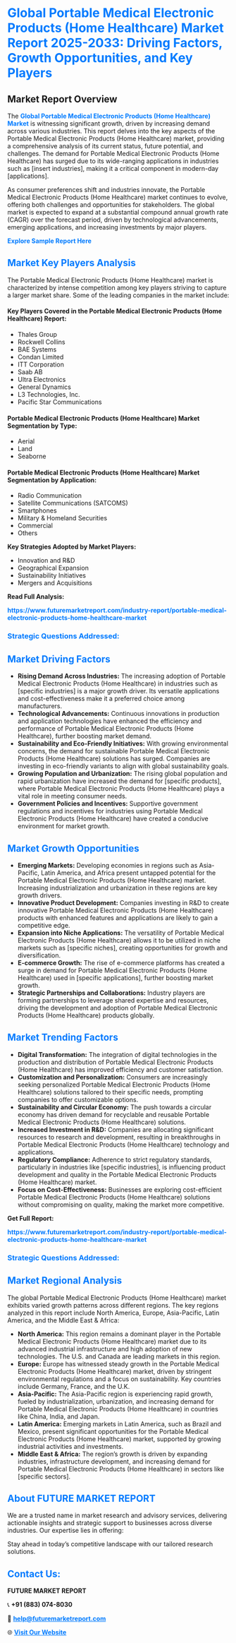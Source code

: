 <h1 style="color: #007BFF;">Global Portable Medical Electronic Products (Home Healthcare) Market Report 2025-2033: Driving Factors, Growth Opportunities, and Key Players</h1>

<section id="overview">
<h2>Market Report Overview</h2>
<p>The <a href="https://www.futuremarketreport.com/industry-report/portable-medical-electronic-products-home-healthcare-market" style="color: #007BFF; text-decoration: none;"><strong>Global Portable Medical Electronic Products (Home Healthcare) Market</strong></a> is witnessing significant growth, driven by increasing demand across various industries. This report delves into the key aspects of the Portable Medical Electronic Products (Home Healthcare) market, providing a comprehensive analysis of its current status, future potential, and challenges. The demand for Portable Medical Electronic Products (Home Healthcare) has surged due to its wide-ranging applications in industries such as [insert industries], making it a critical component in modern-day [applications].</p>
<p>As consumer preferences shift and industries innovate, the Portable Medical Electronic Products (Home Healthcare) market continues to evolve, offering both challenges and opportunities for stakeholders. The global market is expected to expand at a substantial compound annual growth rate (CAGR) over the forecast period, driven by technological advancements, emerging applications, and increasing investments by major players.</p>
</section>

<section id="overview">
<p><a href="https://www.futuremarketreport.com/request-sample/reportId=35431" style="color: #007BFF; text-decoration: none;"><strong>Explore Sample Report Here</strong></a></p>
</section>

<section id="key-players">
<h2 style="color: #007BFF;">Market Key Players Analysis</h2>
<p>The Portable Medical Electronic Products (Home Healthcare) market is characterized by intense competition among key players striving to capture a larger market share. Some of the leading companies in the market include:</p>
<h4>Key Players Covered in the Portable Medical Electronic Products (Home Healthcare) Report:</h4>
<ul><li>Thales Group</li><li>Rockwell Collins</li><li>BAE Systems</li><li>Condan Limited</li><li>ITT Corporation</li><li>Saab AB</li><li>Ultra Electronics</li><li>General Dynamics</li><li>L3 Technologies, Inc.</li><li>Pacific Star Communications</li></ul>
<h4>Portable Medical Electronic Products (Home Healthcare) Market Segmentation by Type:</h4>
<ul><li>Aerial</li><li>Land</li><li>Seaborne</li></ul>

<h4>Portable Medical Electronic Products (Home Healthcare) Market Segmentation by Application:</h4>
<ul><li>Radio Communication</li><li>Satellite Communications (SATCOMS)</li><li>Smartphones</li><li>Military &amp; Homeland Securities</li><li>Commercial</li><li>Others</li></ul>
<p><strong>Key Strategies Adopted by Market Players:</strong></p>
<ul>
<li>Innovation and R&D</li>
<li>Geographical Expansion</li>
<li>Sustainability Initiatives</li>
<li>Mergers and Acquisitions</li>
</ul>
</section>

<section>
<p><strong>Read Full Analysis: </strong></p><a href="https://www.futuremarketreport.com/industry-report/portable-medical-electronic-products-home-healthcare-market" style="color: #007BFF; text-decoration: none;"><strong>https://www.futuremarketreport.com/industry-report/portable-medical-electronic-products-home-healthcare-market</strong></a>
<h3 style="color: #007BFF;">Strategic Questions Addressed:</h3>
</section>

<section id="driving-factors">
<h2 style="color: #007BFF;">Market Driving Factors</h2>
<ul>
<li><strong>Rising Demand Across Industries:</strong> The increasing adoption of Portable Medical Electronic Products (Home Healthcare) in industries such as [specific industries] is a major growth driver. Its versatile applications and cost-effectiveness make it a preferred choice among manufacturers.</li>
<li><strong>Technological Advancements:</strong> Continuous innovations in production and application technologies have enhanced the efficiency and performance of Portable Medical Electronic Products (Home Healthcare), further boosting market demand.</li>
<li><strong>Sustainability and Eco-Friendly Initiatives:</strong> With growing environmental concerns, the demand for sustainable Portable Medical Electronic Products (Home Healthcare) solutions has surged. Companies are investing in eco-friendly variants to align with global sustainability goals.</li>
<li><strong>Growing Population and Urbanization:</strong> The rising global population and rapid urbanization have increased the demand for [specific products], where Portable Medical Electronic Products (Home Healthcare) plays a vital role in meeting consumer needs.</li>
<li><strong>Government Policies and Incentives:</strong> Supportive government regulations and incentives for industries using Portable Medical Electronic Products (Home Healthcare) have created a conducive environment for market growth.</li>
</ul>
</section>

<section id="growth-opportunities">
<h2 style="color: #007BFF;">Market Growth Opportunities</h2>
<ul>
<li><strong>Emerging Markets:</strong> Developing economies in regions such as Asia-Pacific, Latin America, and Africa present untapped potential for the Portable Medical Electronic Products (Home Healthcare) market. Increasing industrialization and urbanization in these regions are key growth drivers.</li>
<li><strong>Innovative Product Development:</strong> Companies investing in R&D to create innovative Portable Medical Electronic Products (Home Healthcare) products with enhanced features and applications are likely to gain a competitive edge.</li>
<li><strong>Expansion into Niche Applications:</strong> The versatility of Portable Medical Electronic Products (Home Healthcare) allows it to be utilized in niche markets such as [specific niches], creating opportunities for growth and diversification.</li>
<li><strong>E-commerce Growth:</strong> The rise of e-commerce platforms has created a surge in demand for Portable Medical Electronic Products (Home Healthcare) used in [specific applications], further boosting market growth.</li>
<li><strong>Strategic Partnerships and Collaborations:</strong> Industry players are forming partnerships to leverage shared expertise and resources, driving the development and adoption of Portable Medical Electronic Products (Home Healthcare) products globally.</li>
</ul>
</section>

<section id="trending-factors">
<h2 style="color: #007BFF;">Market Trending Factors</h2>
<ul>
<li><strong>Digital Transformation:</strong> The integration of digital technologies in the production and distribution of Portable Medical Electronic Products (Home Healthcare) has improved efficiency and customer satisfaction.</li>
<li><strong>Customization and Personalization:</strong> Consumers are increasingly seeking personalized Portable Medical Electronic Products (Home Healthcare) solutions tailored to their specific needs, prompting companies to offer customizable options.</li>
<li><strong>Sustainability and Circular Economy:</strong> The push towards a circular economy has driven demand for recyclable and reusable Portable Medical Electronic Products (Home Healthcare) solutions.</li>
<li><strong>Increased Investment in R&D:</strong> Companies are allocating significant resources to research and development, resulting in breakthroughs in Portable Medical Electronic Products (Home Healthcare) technology and applications.</li>
<li><strong>Regulatory Compliance:</strong> Adherence to strict regulatory standards, particularly in industries like [specific industries], is influencing product development and quality in the Portable Medical Electronic Products (Home Healthcare) market.</li>
<li><strong>Focus on Cost-Effectiveness:</strong> Businesses are exploring cost-efficient Portable Medical Electronic Products (Home Healthcare) solutions without compromising on quality, making the market more competitive.</li>
</ul>
</section>

<section>
<p><strong>Get Full Report: </strong></p><a href="https://www.futuremarketreport.com/industry-report/portable-medical-electronic-products-home-healthcare-market" style="color: #007BFF; text-decoration: none;"><strong>https://www.futuremarketreport.com/industry-report/portable-medical-electronic-products-home-healthcare-market</strong></a>
<h3 style="color: #007BFF;">Strategic Questions Addressed:</h3>
</section>


<section id="regional-analysis">
<h2 style="color: #007BFF;">Market Regional Analysis</h2>
<p>The global Portable Medical Electronic Products (Home Healthcare) market exhibits varied growth patterns across different regions. The key regions analyzed in this report include North America, Europe, Asia-Pacific, Latin America, and the Middle East & Africa:</p>
<ul>
<li><strong>North America:</strong> This region remains a dominant player in the Portable Medical Electronic Products (Home Healthcare) market due to its advanced industrial infrastructure and high adoption of new technologies. The U.S. and Canada are leading markets in this region.</li>
<li><strong>Europe:</strong> Europe has witnessed steady growth in the Portable Medical Electronic Products (Home Healthcare) market, driven by stringent environmental regulations and a focus on sustainability. Key countries include Germany, France, and the U.K.</li>
<li><strong>Asia-Pacific:</strong> The Asia-Pacific region is experiencing rapid growth, fueled by industrialization, urbanization, and increasing demand for Portable Medical Electronic Products (Home Healthcare) in countries like China, India, and Japan.</li>
<li><strong>Latin America:</strong> Emerging markets in Latin America, such as Brazil and Mexico, present significant opportunities for the Portable Medical Electronic Products (Home Healthcare) market, supported by growing industrial activities and investments.</li>
<li><strong>Middle East & Africa:</strong> The region’s growth is driven by expanding industries, infrastructure development, and increasing demand for Portable Medical Electronic Products (Home Healthcare) in sectors like [specific sectors].</li>
</ul>
</section>

<footer>
<h2 style="color: #007BFF;">About FUTURE MARKET REPORT</h2>
<p>We are a trusted name in market research and advisory services, delivering actionable insights and strategic support to businesses across diverse industries. Our expertise lies in offering:</p>

<p>Stay ahead in today’s competitive landscape with our tailored research solutions.</p>

<h2 style="color: #007BFF;">Contact Us:</h2>
<p><strong>FUTURE MARKET REPORT</strong></p>
<p>📞 <strong>+91 (883) 074-8030</strong></p>
<p>📧 <strong><a href="mailto:help@futuremarketreport.com" style="color: #007BFF;">help@futuremarketreport.com</a></strong></p>
<p>🌐 <strong><a href="https://www.futuremarketreport.com/" style="color: #007BFF;">Visit Our Website</a></strong></p>
</footer>